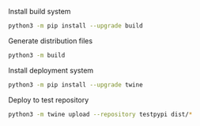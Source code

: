 Install build system
```sh
python3 -m pip install --upgrade build
```

Generate distribution files
```sh
python3 -m build
```

Install deployment system
```sh
python3 -m pip install --upgrade twine
```

Deploy to test repository
```sh
python3 -m twine upload --repository testpypi dist/*
```